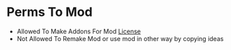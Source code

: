 # Perms To Mod

* Allowed To Make Addons For Mod [License](https://github.com/Roleplaycraft/recodded-rolelaycraft-mod/blob/master/other/AddonLICENSE.md)
* Not Allowed To Remake Mod or use mod in other way by copying ideas
